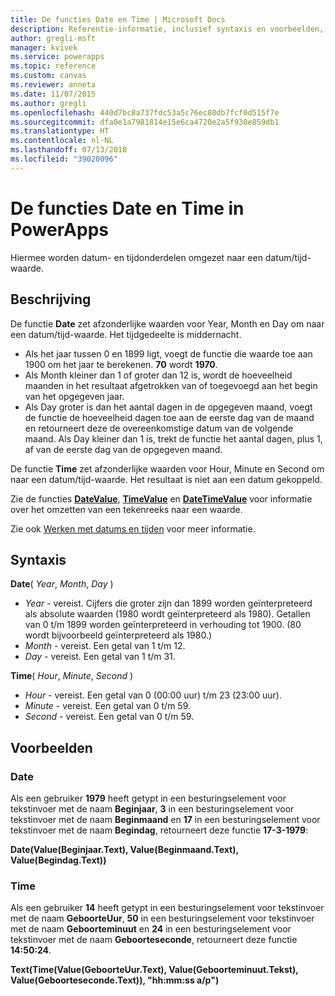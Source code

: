 ```yaml
---
title: De functies Date en Time | Microsoft Docs
description: Referentie-informatie, inclusief syntaxis en voorbeelden, voor de functies Date en Time in PowerApps
author: gregli-msft
manager: kvivek
ms.service: powerapps
ms.topic: reference
ms.custom: canvas
ms.reviewer: anneta
ms.date: 11/07/2015
ms.author: gregli
ms.openlocfilehash: 440d7bc8a737fdc53a5c76ec80db7fcf0d515f7e
ms.sourcegitcommit: dfa0e1a7981814e15e6ca4720e2a5f930e859db1
ms.translationtype: HT
ms.contentlocale: nl-NL
ms.lasthandoff: 07/13/2018
ms.locfileid: "39020096"
---
```

# <a name="date-and-time-functions-in-powerapps"></a>De functies Date en Time in PowerApps
Hiermee worden datum- en tijdonderdelen omgezet naar een datum/tijd-waarde.

## <a name="description"></a>Beschrijving
De functie **Date** zet afzonderlijke waarden voor Year, Month en Day om naar een datum/tijd-waarde.  Het tijdgedeelte is middernacht.

* Als het jaar tussen 0 en 1899 ligt, voegt de functie die waarde toe aan 1900 om het jaar te berekenen.  **70** wordt **1970**.
* Als Month kleiner dan 1 of groter dan 12 is, wordt de hoeveelheid maanden in het resultaat afgetrokken van of toegevoegd aan het begin van het opgegeven jaar.
* Als Day groter is dan het aantal dagen in de opgegeven maand, voegt de functie de hoeveelheid dagen toe aan de eerste dag van de maand en retourneert deze de overeenkomstige datum van de volgende maand.  Als Day kleiner dan 1 is, trekt de functie het aantal dagen, plus 1, af van de eerste dag van de opgegeven maand.

De functie **Time** zet afzonderlijke waarden voor Hour, Minute en Second om naar een datum/tijd-waarde.  Het resultaat is niet aan een datum gekoppeld.

Zie de functies **[DateValue](function-datevalue-timevalue.md)**, **[TimeValue](function-datevalue-timevalue.md)** en **[DateTimeValue](function-datevalue-timevalue.md)** voor informatie over het omzetten van een tekenreeks naar een waarde.  

Zie ook [Werken met datums en tijden](../show-text-dates-times.md) voor meer informatie.

## <a name="syntax"></a>Syntaxis
**Date**( *Year*, *Month*, *Day* )

* *Year* - vereist.  Cijfers die groter zijn dan 1899 worden geïnterpreteerd als absolute waarden (1980 wordt geïnterpreteerd als 1980). Getallen van 0 t/m 1899 worden geïnterpreteerd in verhouding tot 1900. (80 wordt bijvoorbeeld geïnterpreteerd als 1980.)
* *Month* - vereist.  Een getal van 1 t/m 12.
* *Day* - vereist. Een getal van 1 t/m 31.

**Time**( *Hour*, *Minute*, *Second* )

* *Hour* - vereist.  Een getal van 0 (00:00 uur) t/m 23 (23:00 uur).
* *Minute* - vereist. Een getal van 0 t/m 59.
* *Second* - vereist. Een getal van 0 t/m 59.

## <a name="examples"></a>Voorbeelden
### <a name="date"></a>Date
Als een gebruiker **1979** heeft getypt in een besturingselement voor tekstinvoer met de naam **Beginjaar**, **3** in een besturingselement voor tekstinvoer met de naam **Beginmaand** en **17** in een besturingselement voor tekstinvoer met de naam **Begindag**, retourneert deze functie **17-3-1979**:

**Date(Value(Beginjaar.Text), Value(Beginmaand.Text), Value(Begindag.Text))**

### <a name="time"></a>Time
Als een gebruiker **14** heeft getypt in een besturingselement voor tekstinvoer met de naam **GeboorteUur**, **50** in een besturingselement voor tekstinvoer met de naam **Geboorteminuut** en **24** in een besturingselement voor tekstinvoer met de naam **Geboorteseconde**, retourneert deze functie **14:50:24**.

**Text(Time(Value(GeboorteUur.Text), Value(Geboorteminuut.Tekst), Value(Geboorteseconde.Text)), "hh:mm:ss a/p")**

